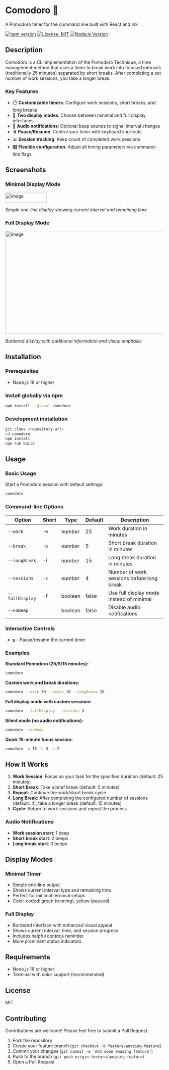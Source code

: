 # Comodoro 🍅

A Pomodoro timer for the command line built with React and Ink

[![npm version](https://badge.fury.io/js/comodoro.svg)](https://www.npmjs.com/package/comodoro)
[![License: MIT](https://img.shields.io/badge/License-MIT-yellow.svg)](https://opensource.org/licenses/MIT)
[![Node.js Version](https://img.shields.io/node/v/comodoro.svg)](https://nodejs.org)

## Description

Comodoro is a CLI implementation of the Pomodoro Technique, a time management method that uses a timer to break work into focused intervals (traditionally 25 minutes) separated by short breaks. After completing a set number of work sessions, you take a longer break.

### Key Features

- ⏱️ **Customizable timers**: Configure work sessions, short breaks, and long breaks
- 🎨 **Two display modes**: Choose between minimal and full display interfaces
- 🔔 **Audio notifications**: Optional beep sounds to signal interval changes
- ⏸️ **Pause/Resume**: Control your timer with keyboard shortcuts
- 📊 **Session tracking**: Keep count of completed work sessions
- 🎛️ **Flexible configuration**: Adjust all timing parameters via command-line flags

## Screenshots

### Minimal Display Mode
<img width="132" height="31" alt="image" src="https://github.com/user-attachments/assets/da9197c4-5819-48cc-ac84-346d4686ec8e" />

*Simple one-line display showing current interval and remaining time*

### Full Display Mode
<img width="521" height="326" alt="image" src="https://github.com/user-attachments/assets/cd26a1d0-349b-47a6-814c-5beae8e5e2b0" />

*Bordered display with additional information and visual emphasis*

## Installation

### Prerequisites
- Node.js 16 or higher

### Install globally via npm
```bash
npm install --global comodoro
```

### Development installation
```bash
git clone <repository-url>
cd comodoro
npm install
npm run build
```

## Usage

### Basic Usage
Start a Pomodoro session with default settings:
```bash
comodoro
```

### Command-line Options

| Option | Short | Type | Default | Description |
|--------|-------|------|---------|-------------|
| `--work` | `-w` | number | 25 | Work duration in minutes |
| `--break` | `-b` | number | 5 | Short break duration in minutes |
| `--longBreak` | `-l` | number | 15 | Long break duration in minutes |
| `--sessions` | `-s` | number | 4 | Number of work sessions before long break |
| `--fullDisplay` | `-f` | boolean | false | Use full display mode instead of minimal |
| `--noBeep` | | boolean | false | Disable audio notifications |

### Interactive Controls
- **`p`** - Pause/resume the current timer

### Examples

**Standard Pomodoro (25/5/15 minutes):**
```bash
comodoro
```

**Custom work and break durations:**
```bash
comodoro --work 30 --break 10 --longBreak 20
```

**Full display mode with custom sessions:**
```bash
comodoro --fullDisplay --sessions 3
```

**Silent mode (no audio notifications):**
```bash
comodoro --noBeep
```

**Quick 15-minute focus session:**
```bash
comodoro -w 15 -b 3 -s 2
```

## How It Works

1. **Work Session**: Focus on your task for the specified duration (default: 25 minutes)
2. **Short Break**: Take a brief break (default: 5 minutes)
3. **Repeat**: Continue the work/short break cycle
4. **Long Break**: After completing the configured number of sessions (default: 4), take a longer break (default: 15 minutes)
5. **Cycle**: Return to work sessions and repeat the process

### Audio Notifications
- **Work session start**: 1 beep
- **Short break start**: 2 beeps  
- **Long break start**: 3 beeps

## Display Modes

### Minimal Timer
- Simple one-line output
- Shows current interval type and remaining time
- Perfect for minimal terminal setups
- Color-coded: green (running), yellow (paused)

### Full Display
- Bordered interface with enhanced visual appeal
- Shows current interval, time, and session progress
- Includes helpful controls reminder
- More prominent status indicators

## Requirements

- Node.js 16 or higher
- Terminal with color support (recommended)

## License

MIT

## Contributing

Contributions are welcome! Please feel free to submit a Pull Request.

1. Fork the repository
2. Create your feature branch (`git checkout -b feature/amazing-feature`)
3. Commit your changes (`git commit -m 'Add some amazing feature'`)
4. Push to the branch (`git push origin feature/amazing-feature`)
5. Open a Pull Request
